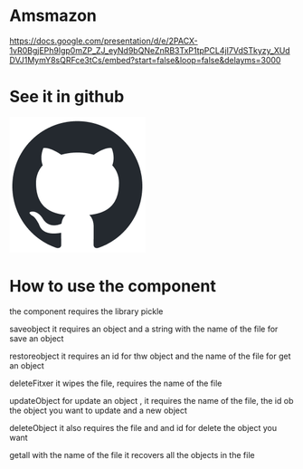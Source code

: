 # Amsmazon


https://docs.google.com/presentation/d/e/2PACX-1vR0BgjEPh9lgp0mZP_ZJ_eyNd9bQNeZnRB3TxP1tpPCL4jI7VdSTkyzy_XUdDVJ1MymY8sQRFce3tCs/embed?start=false&loop=false&delayms=3000

<h1>See it in github</h1>
<div class="text-center"><a  target="_blank" href="https://github.com/AleixMS5/Amsmazon.git"><img src="/static/github-mark.png" alt=""></a></div>




<h1>How to use the component</h1>
 the component requires the library pickle
 
saveobject it requires an object and a string with the name of the file for save an object

restoreobject it requires an id for thw object and the name of the file for get an object

deleteFitxer it wipes the file, requires the name of the file

updateObject for update an object , it requires the name of the file, the id ob the object you want to update and a new object 

deleteObject it also requires the file and and id for delete the object you want
 
getall with the name of the file it recovers all the objects in the file
